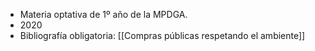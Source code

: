 - Materia optativa de 1º año de la MPDGA.
- 2020
- Bibliografía obligatoria: [[Compras públicas respetando el ambiente]]
